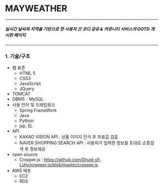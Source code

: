 
# MAYWEATHER

---------------------
##### 실시간 날씨와 지역을 기반으로 한 사용자 간 코디 공유 & 커뮤니티 서비스의 OOTD 게시판 페이지

----------------------
### 1. 기술/구조

+ 웹 표준
  + HTML 5
  + CSS3
  + JavaScript
  + JQuery
+ TOMCAT
+ DBMS - MySQL
+ 사용 언어 및 프레임워크
  + Spring FrameWork
  + Java
  + Python
  + jsp, EL
+ API
  + KAKAO VISION API : 상품 이미지 인식 후 좌표값 검출
  + NAVER SHOPPING SEARCH API : 사용자가 입력한 정보를 토대로 쇼핑검색 후 정보제공
+ open source
  + Cropper.js : https://github.com/Druid-of-Luhn/cropper.js/blob/master/cropper.js
+ AWS 배포
  + EC2
  + RDS
